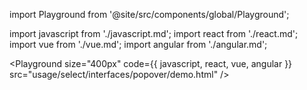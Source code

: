 import Playground from '@site/src/components/global/Playground';

import javascript from './javascript.md';
import react from './react.md';
import vue from './vue.md';
import angular from './angular.md';

<Playground
  size="400px"
  code={{ javascript, react, vue, angular }}
  src="usage/select/interfaces/popover/demo.html"
/>